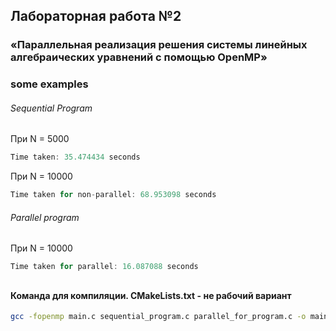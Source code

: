 ## Лабораторная работа №2
### «Параллельная реализация решения системы линейных алгебраических уравнений с помощью OpenMP»

### some examples
###### Sequential Program
При N = 5000
```c
Time taken: 35.474434 seconds
```
При N = 10000
```c
Time taken for non-parallel: 68.953098 seconds
```


###### Parallel program
При N = 10000
```c
Time taken for parallel: 16.087088 seconds
```

## 
## 
#### Команда для компиляции. CMakeLists.txt - не рабочий вариант
```bash
gcc -fopenmp main.c sequential_program.c parallel_for_program.c -o main.out -lm
```